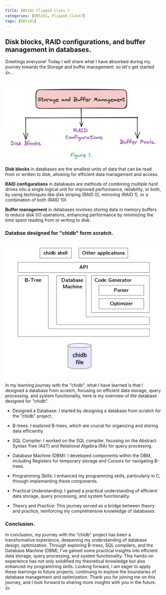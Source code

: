 ```yaml
---
Title: DBS101 Flipped Class 7
categories: [DBS101, Flipped_Class7]
tags: [DBS101]
---
```

##  Disk blocks, RAID configurations, and buffer management in databases.

Greetings everyone! Today I will share what I have absorbed during my journey towards the Storage and buffer management. so let's get started 👍...

![alt text](<../images FC7/FC1.png>)

**Disk blocks** in databases are the smallest units of data that can be read from or written to disk, allowing for efficient data management and access.

**RAID configurations** in databases are methods of combining multiple hard drives into a single logical unit for improved performance, reliability, or both, by using techniques like disk striping (RAID 0), mirroring (RAID 1), or a combination of both (RAID 10)

**Buffer management** in databases involves storing data in memory buffers to reduce disk I/O operations, enhancing performance by minimizing the time spent reading from or writing to disk.

### Databse designed for "chidb" form scratch.

![alt text](<../images FC7/FC7_2.png>)

In my learning journey with the "chidb", what I have learned is that I designed a database from scratch, focusing on efficient data storage, query processing, and system functionality, here is my overview of the database designed for "chidb".

* Designed a Database: I started by designing a database from scratch for the "chidb" project.

* B-trees: I explored B-trees, which are crucial for organizing and storing data efficiently.

* SQL Compiler: I worked on the SQL compiler, focusing on the Abstract Syntax Tree (AST) and Relational Algebra (RA) for query processing.

* Database Machine (DBM): I developed components within the DBM, including Registers for temporary storage and Cursors for navigating B-trees.

* Programming Skills: I enhanced my programming skills, particularly in C, through implementing these components.

* Practical Understanding: I gained a practical understanding of efficient data storage, query processing, and system functionality.

* Theory and Practice: This journey served as a bridge between theory and practice, reinforcing my comprehensive knowledge of databases.

### Conclusion.
In conclusion, my journey with the "chidb" project has been a transformative experience, deepening my understanding of database design, optimization. Through exploring B-trees, SQL compilers, and the Database Machine (DBM), I've gained some practical insights into efficient data storage, query processing, and system functionality. This hands-on experience has not only solidified my theoretical knowledge but also enhanced my programming skills. Looking forward, I am eager to apply these learnings to future projects, continuing to explore the boundaries of database management and optimization. Thank you for joining me on this journey, and I look forward to sharing more insights with you in the future. 👍 

